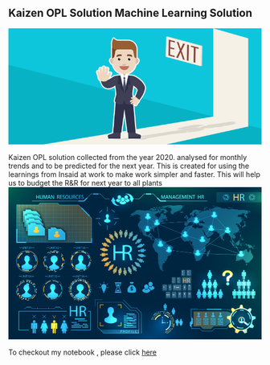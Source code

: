 ##  Kaizen OPL Solution Machine Learning Solution 

![enter image description here](https://github.com/jayakumarc1977/Kaizen-OPL-Portal-/blob/main/Attrtion%20%282%29.png?raw=true)

Kaizen OPL solution collected from the year 2020. analysed for monthly trends and to be predicted for the next year. 
This is created for using the learnings from Insaid at work to make work simpler and faster. 
This will help us to budget the R&R for next year to all plants 
![enter image description here](https://github.com/jayakumarc1977/Kaizen-OPL-Portal-/blob/main/hr-analytics-10.jpg?raw=true)

To checkout my notebook , please click [here](https://github.com/jayakumarc1977/Kaizen-OPL-Portal-/blob/main/HR_Analytics.ipynb) 
